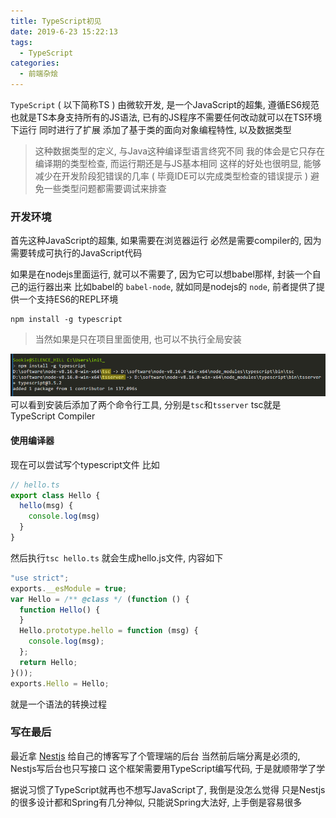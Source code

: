 ```yaml
---
title: TypeScript初见
date: 2019-6-23 15:22:13
tags: 
  - TypeScript
categories: 
  - 前端杂烩
---
```


`TypeScript` ( 以下简称TS ) 由微软开发, 是一个JavaScript的超集, 遵循ES6规范
也就是TS本身支持所有的JS语法, 已有的JS程序不需要任何改动就可以在TS环境下运行
同时进行了扩展
添加了基于类的面向对象编程特性, 以及数据类型
<!-- more -->

> 这种数据类型的定义, 与Java这种编译型语言终究不同
我的体会是它只存在编译期的类型检查, 而运行期还是与JS基本相同
这样的好处也很明显, 能够减少在开发阶段犯错误的几率 ( 毕竟IDE可以完成类型检查的错误提示 )
避免一些类型问题都需要调试来排查

### 开发环境
首先这种JavaScript的超集, 如果需要在浏览器运行
必然是需要compiler的, 因为需要转成可执行的JavaScript代码

如果是在nodejs里面运行, 就可以不需要了, 因为它可以想babel那样, 封装一个自己的运行器出来
比如babel的 `babel-node`, 就如同是nodejs的 `node`, 前者提供了提供一个支持ES6的REPL环境

```shell
npm install -g typescript
```
> 当然如果是只在项目里面使用, 也可以不执行全局安装

![typescript安装](/images/前端杂烩/typescript安装.png)
可以看到安装后添加了两个命令行工具, 分别是`tsc`和`tsserver`
tsc就是 TypeScript Compiler

#### 使用编译器
现在可以尝试写个typescript文件
比如
```typescript
// hello.ts
export class Hello {
  hello(msg) {
    console.log(msg)
  }
}
```
然后执行`tsc hello.ts`
就会生成hello.js文件, 内容如下
```javascript
"use strict";
exports.__esModule = true;
var Hello = /** @class */ (function () {
  function Hello() {
  }
  Hello.prototype.hello = function (msg) {
    console.log(msg);
  };
  return Hello;
}());
exports.Hello = Hello;
```
就是一个语法的转换过程










### 写在最后
最近拿 [Nestjs](https://docs.nestjs.cn/) 给自己的博客写了个管理端的后台
当然前后端分离是必须的, Nestjs写后台也只写接口
这个框架需要用TypeScript编写代码, 于是就顺带学了学

据说习惯了TypeScript就再也不想写JavaScript了, 我倒是没怎么觉得
只是Nestjs的很多设计都和Spring有几分神似, 只能说Spring大法好, 上手倒是容易很多